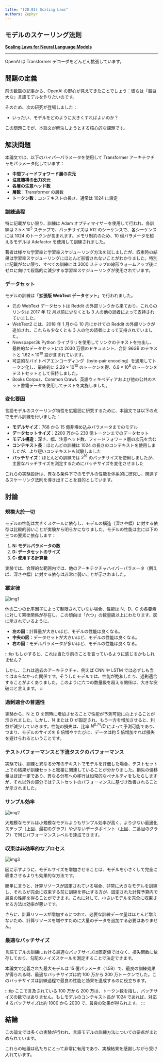 ```yaml
---
title: "[20.01] Scaling Laws"
authors: Zephyr
---
```


## モデルのスケーリング法則

[**Scaling Laws for Neural Language Models**](https://arxiv.org/abs/2001.08361)

---

OpenAI は Transformer デコーダをどんどん拡張しています。

## 問題の定義

前の数篇の記事から、OpenAI の野心が見えてきたことでしょう：彼らは「超巨大な」言語モデルを作りたいのです。

そのため、次の研究が登場しました：

- いったい、モデルをどのように大きくすればよいのか？

この問題こそが、本論文が解決しようとする核心的な課題です。

## 解決問題

本論文では、以下のハイパーパラメータを使用して Transformer アーキテクチャをパラメータ化しています：

- **中間フィードフォワード層の次元**
- **注意機構の出力次元**
- **各層の注意ヘッド数**
- **層数**：Transformer の層数
- **トークン数**：コンテキストの長さ、通常は 1024 に設定

### 訓練過程

特に記載がない限り、訓練は Adam オプティマイザーを使用して行われ、各訓練は $2.5 \times 10^{5}$ ステップで、バッチサイズは 512 のシーケンスで、各シーケンスには 1024 のトークンが含まれます。メモリ制約のため、10 億パラメータを超えるモデルは Adafactor を使用して訓練されました。

著者は様々な学習率と学習率スケジューリング方法を試しましたが、収束時の結果は学習率スケジューリングにほとんど影響されないことがわかりました。特別に記載がない限り、すべての訓練には 3000 ステップの線形ウォームアップ後にゼロに向けて段階的に減少する学習率スケジューリングが使用されています。

### データセット

モデルの訓練は「**拡張版 WebText データセット**」で行われました。

- 元の WebText データセットは Reddit の外部リンクから来ており、これらのリンクは 2017 年 12 月以前に少なくとも 3 人の他の読者によって支持されていました。
- WebText2 には、2018 年 1 月から 10 月にかけての Reddit の外部リンクが追加され、これらも少なくとも 3 人の他の読者によって支持されていました。
- Newspaper3k Python ライブラリを使用してリンクのテキストを抽出し、最終的なデータセットには 2030 万個のドキュメント、合計 96GB のテキストと $1.62 \times 10^{10}$ 語が含まれています。
- 可逆的なバイトペアエンコーディング（byte-pair encoding）を適用してトークン化し、最終的に $2.29 \times 10^{10}$ のトークンを得、$6.6 \times 10^{8}$ のトークンをテストセットとして保持しました。
- Books Corpus、Common Crawl、英語ウィキペディアおよび他の公共のネット書籍データを使用してテストを実施しました。

### 変化要因

言語モデルのスケーリング特性を広範囲に研究するために、本論文では以下の点でモデル訓練を行いました：

- **モデルサイズ**：768 から 15 億非埋め込みパラメータまでのモデル
- **データセットサイズ**：2200 万から 230 億トークンまでのデータセット
- **モデル構造**：深さ、幅、注意ヘッド数、フィードフォワード層の次元を含む
- **コンテキスト長**：ほとんどの訓練は 1024 の長さのコンテキストを使用しましたが、より短いコンテキストも試験しました
- **バッチサイズ**：ほとんどの訓練では $2^{19}$ のバッチサイズを使用しましたが、主要なバッチサイズを測定するためにバッチサイズを変化させました

これらの実験設計は、異なる条件下でのモデルの性能を体系的に研究し、関連するスケーリング法則を導き出すことを目的としています。

## 討論

### 規模大於一切

モデルの性能は大きくスケールに依存し、モデルの構造（深さや幅）に対する依存は比較的弱いことが実験から明らかになりました。モデルの性能は主に以下の三つの要素に依存します：

1. **N: モデルパラメータの数**
2. **D: データセットのサイズ**
3. **C: 使用する計算量**

実験では、合理的な範囲内では、他のアーキテクチャハイパーパラメータ（例えば、深さや幅）に対する依存は非常に弱いことが示されました。

### 冪定律

![img1](./img/img1.jpg)

他の二つの比率因子によって制限されていない場合、性能は N、D、C の各要素に対して冪律関係が存在し、この傾向は「六つ」の数量級以上にわたります、図に示されているように。

- **左の図**：計算量が大きいほど、モデルの性能は良くなる。
- **中央の図**：データセットが大きいほど、モデルの性能は良くなる。
- **右の図**：モデルパラメータが多いほど、モデルの性能は良くなる。

:::tip
もしかすると、これは当たり前のことを言っているように感じるかもしれません？

しかし、これは過去のアーキテクチャ、例えば CNN や LSTM では必ずしも当てはまらなかった関係です。そうしたモデルでは、性能が飽和したり、過剰適合することがよくありました。このように六つの数量級を超える関係は、大きな突破口と言えます。
:::

### 過剰適合の普遍性

実験から、N と D を同時に増加させることで性能が予測可能に向上することが示されました。しかし、N または D が固定され、もう一方を増加させると、利益が減少していきます。性能の損失は、比率 $N^{0.74} / D$ によって予測可能であり、つまり、モデルのサイズを 8 倍増やすたびに、データは約 5 倍増加すれば損失を避けられるということです。

### テストパフォーマンスと下流タスクのパフォーマンス

実験では、訓練と異なる分布のテキストでモデルを評価した場合、テストセット上での結果が訓練セットと密接に関連していることが分かりました。損失の偏移量はほぼ一定であり、異なる分布への移行は恒常的なペナルティをもたらしますが、それ以外の部分ではテストセットのパフォーマンスに基づき改善されることが示されました。

### サンプル効率

![img2](./img/img2.jpg)

大規模なモデルは小規模なモデルよりもサンプル効率が高く、より少ない最適化ステップ（上図、最初のグラフ）や少ないデータポイント（上図、二番目のグラフ）で同じパフォーマンスレベルを達成できます。

### 収束は非効率的なプロセス

![img3](./img/img3.jpg)

図に示すように、モデルサイズを増加させることは、モデルを小さくして完全に収束させるよりも効果的な方法です。

簡単に言うと、計算リソースが固定されている場合、非常に大きなモデルを訓練し、それらが完全に収束する前に訓練を停止する方が、固定された計算予算内で最良の性能を得ることができます。これに対して、小さいモデルを完全に収束させる方法は効率が悪いです。

さらに、計算リソースが増加するにつれて、必要な訓練データ量はほとんど増えないため、計算リソースを増やすために大量のデータを追加する必要はありません。

### 最適なバッチサイズ

言語モデルの訓練における最適なバッチサイズは固定値ではなく、損失関数に依存しており、勾配のノイズスケールを測定することで決定できます。

本論文で定義された最大モデルは 15 億パラメータ（1.5B）で、最良の訓練効果が得られる時、最適なバッチサイズは約 100 万から 200 万トークンでした。このバッチサイズは訓練過程で最良の性能と効果を達成するのに役立ちます。

:::tip
ここで言及されている 100 万から 200 万は、トークン数を指し、バッチサイズの数ではありません。もしモデルのコンテキスト長が 1024 であれば、対応するバッチサイズは約 1000 から 2000 で、最良の効果が得られます。
:::

## 結論

この論文では多くの実験が行われ、言語モデルの訓練方法についての要点がまとめられています。

これらの結論は私たちにとって非常に有用であり、実験結果を感謝しながら受け入れています。

